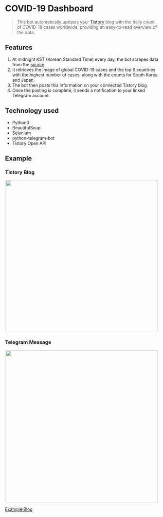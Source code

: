 # COVID-19 Dashboard

> This bot automatically updates your [Tistory](https://www.tistory.com/) blog with the daily count of COVID-19 cases worldwide, providing an easy-to-read overview of the data.

## Features

1. At midnight KST (Korean Standard Time) every day, the bot scrapes data from the [source](https://www.worldometers.info/coronavirus/).
2. It retrieves the image of global COVID-19 cases and the top 6 countries with the highest number of cases, along with the counts for South Korea and Japan.
3. The bot then posts this information on your connected Tistory blog.
4. Once the posting is complete, it sends a notification to your linked Telegram account.

## Technology used

- Python3
- BeautifulSoup
- Selenium
- python-telegram-bot
- Tistory Open API

## Example

### Tistory Blog

<center><img src="https://user-images.githubusercontent.com/39150608/126060601-6dcb227c-b7e4-4e43-b47a-97332f5a299b.png" width="500"></center>

### Telegram Message

<center><img src="https://user-images.githubusercontent.com/39150608/126060641-c1b65cd2-3a14-4889-ab1a-5a2cd9d71f98.png" width="500"></center>

[Example Blog](https://digitalnomad-lee.tistory.com/546?category=850377)
